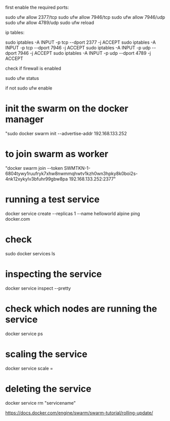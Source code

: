 first enable the required ports:

sudo ufw allow 2377/tcp
sudo ufw allow 7946/tcp
sudo ufw allow 7946/udp
sudo ufw allow 4789/udp
sudo ufw reload

ip tables: 

sudo iptables -A INPUT -p tcp --dport 2377 -j ACCEPT
sudo iptables -A INPUT -p tcp --dport 7946 -j ACCEPT
sudo iptables -A INPUT -p udp --dport 7946 -j ACCEPT
sudo iptables -A INPUT -p udp --dport 4789 -j ACCEPT

check if firewall is enabled

sudo ufw status

if not sudo ufw enable

# init the swarm on the docker manager 

"sudo docker swarm init --advertise-addr 192.168.133.252

# to join swarm as worker

"docker swarm join --token SWMTKN-1-6804tywy1ruufryk7xhw8nwmmqhwtv1kzh0wn3hpky8k0boi2s-4nk12xykylv3bfuhr99gbw8pa 192.168.133.252:2377"

# running a test service

docker service create --replicas 1 --name helloworld alpine ping docker.com

# check 

sudo docker services ls

# inspecting the service

docker service inspect --pretty <SERVICE-ID>

# check which nodes are running the service

docker service ps <SERVICE-ID>

# scaling the service

 docker service scale <SERVICE-ID>=<NUMBER-OF-TASKS>

 # deleting the service

  docker service rm "servicename"

https://docs.docker.com/engine/swarm/swarm-tutorial/rolling-update/






